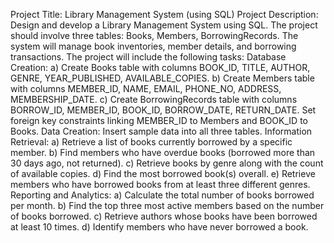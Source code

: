Project Title: Library Management System (using SQL)
Project Description:
Design and develop a Library Management System using SQL. The project should 
involve three tables: Books, Members, BorrowingRecords. The system will manage book 
inventories, member details, and borrowing transactions.
The project will include the following tasks:
Database Creation:
a) Create Books table with columns BOOK_ID, TITLE, AUTHOR, GENRE, 
YEAR_PUBLISHED, AVAILABLE_COPIES.
b) Create Members table with columns MEMBER_ID, NAME, EMAIL, PHONE_NO, 
ADDRESS, MEMBERSHIP_DATE.
c) Create BorrowingRecords table with columns BORROW_ID, MEMBER_ID, 
BOOK_ID, BORROW_DATE, RETURN_DATE. Set foreign key constraints linking 
MEMBER_ID to Members and BOOK_ID to Books.
Data Creation:
Insert sample data into all three tables.
Information Retrieval:
a) Retrieve a list of books currently borrowed by a specific member.
b) Find members who have overdue books (borrowed more than 30 days ago, not 
returned).
c) Retrieve books by genre along with the count of available copies.
d) Find the most borrowed book(s) overall.
e) Retrieve members who have borrowed books from at least three different genres.
Reporting and Analytics:
a) Calculate the total number of books borrowed per month.
b) Find the top three most active members based on the number of books 
borrowed.
c) Retrieve authors whose books have been borrowed at least 10 times.
d) Identify members who have never borrowed a book.
